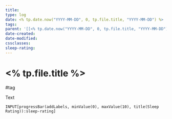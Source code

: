 ```yaml
---
title: 
type: log
date: <% tp.date.now("YYYY-MM-DD", 0, tp.file.title, "YYYY-MM-DD") %>
tags:
parent: '[[<% tp.date.now("YYYY-MM-DD", 0, tp.file.title, "YYYY-MM-DD") %>]]'
date-created: 
date-modified: 
cssclasses: 
sleep-rating: 
---
```


# <% tp.file.title %>

#tag

Text

```meta-bind
INPUT[progressBar(addLabels, minValue(0), maxValue(10), title(Sleep Rating)):sleep-rating]
```